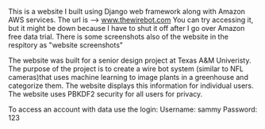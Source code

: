 This is a website I built using Django web framework along with Amazon AWS services.
The url is --> www.thewirebot.com
You can try accessing it, but it might be down because I have to shut it off after I go over Amazon free data trial.
There is some screenshots also of the website in the respitory as "website screenshots"

The website was built for a senior design project at Texas A&M Univeristy.  The purpose of the project is to create a wire bot 
system (similar to NFL cameras)that uses machine learning to image plants in a greenhouse and categorize them.  The website 
displays this information for individual users.  The website uses PBKDF2 security for all users for privacy.

To access an account with data use the login:
Username: sammy
Password: 123
